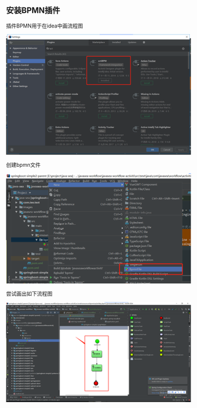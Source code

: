 ## 安装BPMN插件

插件BPMN用于在idea中画流程图

![1562924912888](media/1562924912888.png)

创建bpmn文件

![1562924854831](media/1562924854831.png)

尝试画出如下流程图

![1562908398048](media/1562908398048.png)